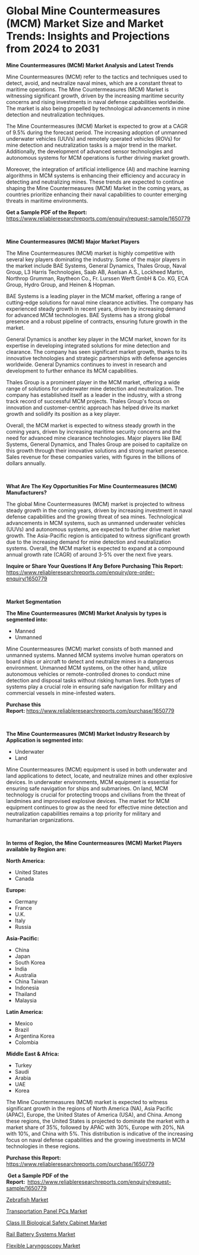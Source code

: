 <p><h1>Global Mine Countermeasures (MCM) Market Size and Market Trends: Insights and Projections from 2024 to 2031</h1></p><p><strong>Mine Countermeasures (MCM) Market Analysis and Latest Trends</strong></p>
<p><p>Mine Countermeasures (MCM) refer to the tactics and techniques used to detect, avoid, and neutralize naval mines, which are a constant threat to maritime operations. The Mine Countermeasures (MCM) Market is witnessing significant growth, driven by the increasing maritime security concerns and rising investments in naval defense capabilities worldwide. The market is also being propelled by technological advancements in mine detection and neutralization techniques.</p><p>The Mine Countermeasures (MCM) Market is expected to grow at a CAGR of 9.5% during the forecast period. The increasing adoption of unmanned underwater vehicles (UUVs) and remotely operated vehicles (ROVs) for mine detection and neutralization tasks is a major trend in the market. Additionally, the development of advanced sensor technologies and autonomous systems for MCM operations is further driving market growth.</p><p>Moreover, the integration of artificial intelligence (AI) and machine learning algorithms in MCM systems is enhancing their efficiency and accuracy in detecting and neutralizing mines. These trends are expected to continue shaping the Mine Countermeasures (MCM) Market in the coming years, as countries prioritize enhancing their naval capabilities to counter emerging threats in maritime environments.</p></p>
<p><strong>Get a Sample PDF of the Report:&nbsp;</strong> <a href="https://www.reliableresearchreports.com/enquiry/request-sample/1650779">https://www.reliableresearchreports.com/enquiry/request-sample/1650779</a></p>
<p>&nbsp;</p>
<p><strong>Mine Countermeasures (MCM) Major Market Players</strong></p>
<p><p>The Mine Countermeasures (MCM) market is highly competitive with several key players dominating the industry. Some of the major players in the market include BAE Systems, General Dynamics, Thales Group, Naval Group, L3 Harris Technologies, Saab AB, Aselsan A.S., Lockheed Martin, Northrop Grumman, Raytheon Co., Fr. Lurssen Werft GmbH & Co. KG, ECA Group, Hydro Group, and Heinen & Hopman.</p><p>BAE Systems is a leading player in the MCM market, offering a range of cutting-edge solutions for naval mine clearance activities. The company has experienced steady growth in recent years, driven by increasing demand for advanced MCM technologies. BAE Systems has a strong global presence and a robust pipeline of contracts, ensuring future growth in the market.</p><p>General Dynamics is another key player in the MCM market, known for its expertise in developing integrated solutions for mine detection and clearance. The company has seen significant market growth, thanks to its innovative technologies and strategic partnerships with defense agencies worldwide. General Dynamics continues to invest in research and development to further enhance its MCM capabilities.</p><p>Thales Group is a prominent player in the MCM market, offering a wide range of solutions for underwater mine detection and neutralization. The company has established itself as a leader in the industry, with a strong track record of successful MCM projects. Thales Group's focus on innovation and customer-centric approach has helped drive its market growth and solidify its position as a key player.</p><p>Overall, the MCM market is expected to witness steady growth in the coming years, driven by increasing maritime security concerns and the need for advanced mine clearance technologies. Major players like BAE Systems, General Dynamics, and Thales Group are poised to capitalize on this growth through their innovative solutions and strong market presence. Sales revenue for these companies varies, with figures in the billions of dollars annually.</p></p>
<p>&nbsp;</p>
<p><strong>What Are The Key Opportunities For Mine Countermeasures (MCM) Manufacturers?</strong></p>
<p><p>The global Mine Countermeasures (MCM) market is projected to witness steady growth in the coming years, driven by increasing investment in naval defense capabilities and the growing threat of sea mines. Technological advancements in MCM systems, such as unmanned underwater vehicles (UUVs) and autonomous systems, are expected to further drive market growth. The Asia-Pacific region is anticipated to witness significant growth due to the increasing demand for mine detection and neutralization systems. Overall, the MCM market is expected to expand at a compound annual growth rate (CAGR) of around 3-5% over the next five years.</p></p>
<p><strong>Inquire or Share Your Questions If Any Before Purchasing This Report:</strong> <a href="https://www.reliableresearchreports.com/enquiry/pre-order-enquiry/1650779">https://www.reliableresearchreports.com/enquiry/pre-order-enquiry/1650779</a></p>
<p>&nbsp;</p>
<p><strong>Market Segmentation</strong></p>
<p><strong>The Mine Countermeasures (MCM) Market Analysis by types is segmented into:</strong></p>
<p><ul><li>Manned</li><li>Unmanned</li></ul></p>
<p><p>Mine Countermeasures (MCM) market consists of both manned and unmanned systems. Manned MCM systems involve human operators on board ships or aircraft to detect and neutralize mines in a dangerous environment. Unmanned MCM systems, on the other hand, utilize autonomous vehicles or remote-controlled drones to conduct mine detection and disposal tasks without risking human lives. Both types of systems play a crucial role in ensuring safe navigation for military and commercial vessels in mine-infested waters.</p></p>
<p><strong>Purchase this Report:&nbsp;</strong><a href="https://www.reliableresearchreports.com/purchase/1650779">https://www.reliableresearchreports.com/purchase/1650779</a></p>
<p>&nbsp;</p>
<p><strong>The Mine Countermeasures (MCM) Market Industry Research by Application is segmented into:</strong></p>
<p><ul><li>Underwater</li><li>Land</li></ul></p>
<p><p>Mine Countermeasures (MCM) equipment is used in both underwater and land applications to detect, locate, and neutralize mines and other explosive devices. In underwater environments, MCM equipment is essential for ensuring safe navigation for ships and submarines. On land, MCM technology is crucial for protecting troops and civilians from the threat of landmines and improvised explosive devices. The market for MCM equipment continues to grow as the need for effective mine detection and neutralization capabilities remains a top priority for military and humanitarian organizations.</p></p>
<p>&nbsp;</p>
<p><strong>In terms of Region, the Mine Countermeasures (MCM) Market Players available by Region are:</strong></p>
<p>
    <p> <strong> North America: </strong>
        <ul>
            <li>United States</li>
            <li>Canada</li>
        </ul>
        </p> 
    <p> <strong> Europe: </strong>
        <ul>
            <li>Germany</li>
            <li>France</li>
            <li>U.K.</li>
            <li>Italy</li>
            <li>Russia</li>
        </ul>
        </p> 
    <p> <strong> Asia-Pacific: </strong>
        <ul>
            <li>China</li>
            <li>Japan</li>
            <li>South Korea</li>
            <li>India</li>
            <li>Australia</li>
            <li>China Taiwan</li>
            <li>Indonesia</li>
            <li>Thailand</li>
            <li>Malaysia</li>
        </ul>
        </p> 
    <p> <strong> Latin America: </strong>
        <ul>
            <li>Mexico</li>
            <li>Brazil</li>
            <li>Argentina Korea</li>
            <li>Colombia</li>
        </ul>
        </p> 
    <p> <strong> Middle East & Africa: </strong>
        <ul>
            <li>Turkey</li>
            <li>Saudi</li>
            <li>Arabia</li>
            <li>UAE</li>
            <li>Korea</li>
        </ul>
    </p>
    </p>
<p><p>The Mine Countermeasures (MCM) market is expected to witness significant growth in the regions of North America (NA), Asia Pacific (APAC), Europe, the United States of America (USA), and China. Among these regions, the United States is projected to dominate the market with a market share of 35%, followed by APAC with 30%, Europe with 20%, NA with 10%, and China with 5%. This distribution is indicative of the increasing focus on naval defense capabilities and the growing investments in MCM technologies in these regions.</p></p>
<p><strong>Purchase this Report: </strong><a href="https://www.reliableresearchreports.com/purchase/1650779">https://www.reliableresearchreports.com/purchase/1650779</a></p>
<p>&nbsp;<strong>Get a Sample PDF of the Report:&nbsp;&nbsp;</strong><a href="https://www.reliableresearchreports.com/enquiry/request-sample/1650779">https://www.reliableresearchreports.com/enquiry/request-sample/1650779</a></p>
<p><strong></strong></p>
<p><p><a href="https://medium.com/@entelaloshi55/zebrafish-market-exploring-market-share-market-trends-and-future-growth-a585badb19ef">Zebrafish Market</a></p><p><a href="https://github.com/FassouRP/Market-Research-Report-List-3/blob/main/transportation-panel-pcs-market.md">Transportation Panel PCs Market</a></p><p><a href="https://medium.com/@entelaloshi55/class-iii-biological-safety-cabinet-market-exploring-market-share-market-trends-and-future-7e44ae9737b8">Class III Biological Safety Cabinet Market</a></p><p><a href="https://github.com/rahu1506/Market-Research-Report-List-2/blob/main/rail-battery-systems-market.md">Rail Battery Systems Market</a></p><p><a href="https://medium.com/@entelaloshi55/flexible-laryngoscopy-market-trends-forecast-and-competitive-analysis-to-2031-63dc6a798eda">Flexible Laryngoscopy Market</a></p></p>